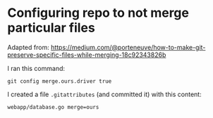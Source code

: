 # Configuring repo to not merge particular files

Adapted from: https://medium.com/@porteneuve/how-to-make-git-preserve-specific-files-while-merging-18c92343826b

I ran this command:
```
git config merge.ours.driver true
```

I created a file `.gitattributes` (and committed it) with this content:
```
webapp/database.go merge=ours
```

